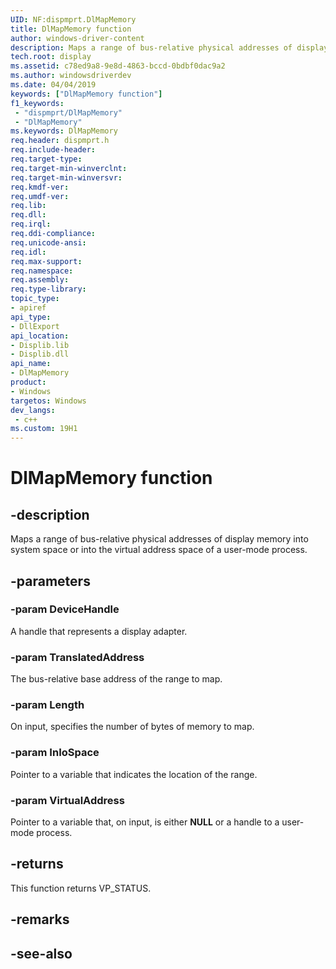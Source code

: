 ```yaml
---
UID: NF:dispmprt.DlMapMemory
title: DlMapMemory function
author: windows-driver-content
description: Maps a range of bus-relative physical addresses of display memory into system space or into the virtual address space of a user-mode process.
tech.root: display
ms.assetid: c78ed9a8-9e8d-4863-bccd-0bdbf0dac9a2
ms.author: windowsdriverdev
ms.date: 04/04/2019 
keywords: ["DlMapMemory function"]
f1_keywords:
 - "dispmprt/DlMapMemory"
 - "DlMapMemory"
ms.keywords: DlMapMemory
req.header: dispmprt.h
req.include-header:
req.target-type:
req.target-min-winverclnt: 
req.target-min-winversvr:
req.kmdf-ver:
req.umdf-ver:
req.lib:
req.dll:
req.irql: 
req.ddi-compliance:
req.unicode-ansi:
req.idl:
req.max-support:
req.namespace:
req.assembly:
req.type-library: 
topic_type: 
- apiref
api_type: 
- DllExport
api_location: 
- Displib.lib
- Displib.dll
api_name: 
- DlMapMemory
product: 
- Windows
targetos: Windows
dev_langs:
 - c++
ms.custom: 19H1
---
```


# DlMapMemory function


## -description

Maps a range of bus-relative physical addresses of display memory into system space or into the virtual address space of a user-mode process.

## -parameters

### -param DeviceHandle

A handle that represents a display adapter.

### -param TranslatedAddress

The bus-relative base address of the range to map.

### -param Length

On input, specifies the number of bytes of memory to map.

### -param InIoSpace

Pointer to a variable that indicates the location of the range.

### -param VirtualAddress

Pointer to a variable that, on input, is either <b>NULL</b> or a handle to a user-mode process.


## -returns

This function returns VP_STATUS.

## -remarks

## -see-also
